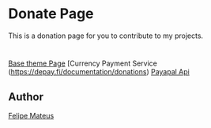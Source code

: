 
# Donate Page

This is a donation page for you to contribute to my projects.

#

[Base theme Page](https://codepen.io/dspstudio/pen/mERQWw)
[Currency Payment Service (<https://depay.fi/documentation/donations>)
[Payapal Api](https://developer.paypal.com/docs/checkout/standard/integrate/)
  
## Author

[Felipe Mateus](https://felipemateus.com)

